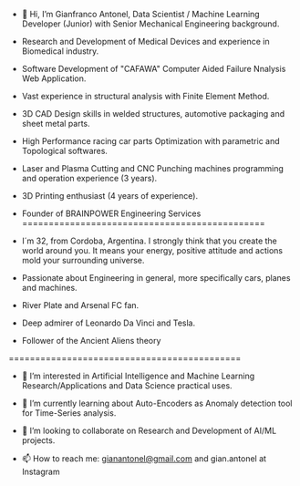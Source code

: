 - 👋 Hi, I’m Gianfranco Antonel, Data Scientist / Machine Learning Developer (Junior) with Senior Mechanical Engineering background. 

- Research and Development of Medical Devices and experience in Biomedical industry.
- Software Development of "CAFAWA" Computer Aided Failure Nnalysis Web Application.
- Vast experience in structural analysis with Finite Element Method. 
- 3D CAD Design skills in welded structures, automotive packaging and sheet metal parts.
- High Performance racing car parts Optimization with parametric and Topological softwares.
- Laser and Plasma Cutting and CNC Punching machines programming and operation experience (3 years).
- 3D Printing enthusiast (4 years of experience).
- Founder of BRAINPOWER Engineering Services
==============================================

- I´m 32, from Cordoba, Argentina.
I strongly think that you create the world around you. It means your energy, positive attitude and actions mold your surrounding universe.
- Passionate about Engineering in general, more specifically cars, planes and machines.
- River Plate and Arsenal FC fan.
- Deep admirer of Leonardo Da Vinci and Tesla.
- Follower of the Ancient Aliens theory

============================================

- 👀 I’m interested in Artificial Intelligence and Machine Learning Research/Applications and Data Science practical uses.


- 🌱 I’m currently learning about Auto-Encoders as Anomaly detection tool for Time-Series analysis.

- 💞️ I’m looking to collaborate on Research and Development of AI/ML projects.

- 📫 How to reach me: gianantonel@gmail.com and gian.antonel at Instagram

<!---
gianantonel/gianantonel is a ✨ special ✨ repository because its `README.md` (this file) appears on your GitHub profile.
You can click the Preview link to take a look at your changes.
--->

